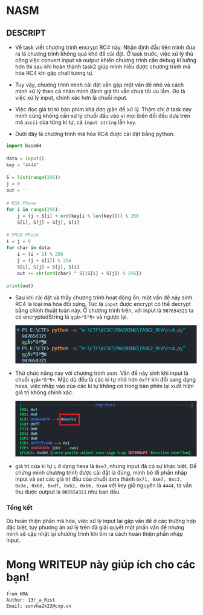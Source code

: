 # NASM

## DESCRIPT

- Về task viết chương trình encrypt RC4 này. Nhận định đầu tiên mình đưa ra là chương trình không quá khó để cài đặt. Ở task trước, việc xử lý thủ công việc convert input và output khiến chương trình cần debug kĩ lưỡng hơn thì sau khi hoàn thành task2 giúp mình hiểu được chương trình mã hóa RC4 khi gặp chall tương tự.

- Tuy vậy, chương trình mình cài đặt vẫn gặp một vấn đề nhỏ và cách mình xử lý theo cá nhân mình đánh giá thì vẫn chưa tối ưu lắm. Đó là việc xử lý input, chính xác hơn là chuỗi input.

- Việc đọc giá trị từ bàn phím khá đơn giản để xử lý. Thậm chí ở task này mình cũng không cần xử lý chuỗi đầu vào vì mọi biến đổi đều dựa trên mã `ascii` của từng kí tự, cả `input string` lẫn `key`.

- Dưới đây là chương trình mã hóa RC4 được cài đặt bằng python.

```python
import base64

data = input()
key = "4444"

S = list(range(256))
j = 0
out = ''

# KSA Phase
for i in range(256):
    j = (j + S[i] + ord(key[i % len(key)])) % 256
    S[i], S[j] = S[j], S[i]

# PRGA Phase
i = j = 0
for char in data:
    i = (i + 1) % 256
    j = (j + S[i]) % 256
    S[i], S[j] = S[j], S[i]
    out += chr(ord(char) ^ S[(S[i] + S[j]) % 256])

print(out)
```

- Sau khi cài đặt và thấy chương trình hoạt động ổn, một vấn đề nảy sinh. RC4 là loại mã hóa đối xứng, Tức là `input` được encrypt có thể decrypt bằng chính thuật toán này. Ở chương trình trên, với input là `987654321` ta có encryptedString là `qçÃ>°ß²¶¤` và ngược lại.

  ![Alt text](image.png)

- Thử chức năng này với chương trình asm. Vấn đề nảy sinh khi input là chuỗi `qçÃ>°ß²¶¤`. Mặc dù đều là các kí tự nhỏ hơn `0xff` khi đổi sang dạng hexa, việc nhập vào của các kí tự không có trong bàn phím lại xuất hiện giá trị không chính xác.

  ![Alt text](image-1.png)

- giá trị của kí tự `ç` ở dạng hexa là `0xe7`, nhưng input đã có sự khác biệt. Để chứng minh chương trình được cài đặt là đúng, mình bỏ đi phần nhập input và set các giá trị đầu của chuỗi `data` thành `0x71, 0xe7, 0xc3, 0x3e, 0xb0, 0xdf, 0xb2, 0xb6, 0xa4` với key giữ nguyên là `4444`, ta vẫn thu được output là `987654321` như ban đầu.

### Tổng kết

Dù hoàn thiện phần mã hóa, việc xử lý input lại gặp vấn đề ở các trường hợp đặc biệt, tuy phương án xử lý trên đã giải quyết một phần vấn đề nhưng mình sẽ cập nhật lại chương trình khi tìm ra cách hoàn thiện phần nhập input.

# Mong WRITEUP này giúp ích cho các bạn!

```
from KMA
Author: 13r_ə_Rɪst
Email: sonvha2k23@cvp.vn
```
